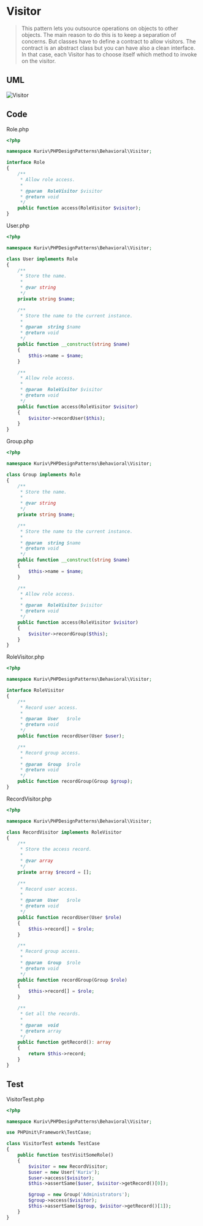 # Visitor

> This pattern lets you outsource operations on objects to other objects. The main reason to do this is to keep a separation of concerns. But classes have to define a contract to allow visitors. The contract is an abstract class but you can have also a clean interface. In that case, each Visitor has to choose itself which method to invoke on the visitor.

## UML

![Visitor](Visitor.png)

## Code

Role.php

```php
<?php

namespace Kuriv\PHPDesignPatterns\Behavioral\Visitor;

interface Role
{
    /**
     * Allow role access.
     *
     * @param  RoleVisitor $visitor
     * @return void
     */
    public function access(RoleVisitor $visitor);
}

```

User.php

```php
<?php

namespace Kuriv\PHPDesignPatterns\Behavioral\Visitor;

class User implements Role
{
    /**
     * Store the name.
     *
     * @var string
     */
    private string $name;

    /**
     * Store the name to the current instance.
     *
     * @param  string $name
     * @return void
     */
    public function __construct(string $name)
    {
        $this->name = $name;
    }

    /**
     * Allow role access.
     *
     * @param  RoleVisitor $visitor
     * @return void
     */
    public function access(RoleVisitor $visitor)
    {
        $visitor->recordUser($this);
    }
}

```

Group.php

```php
<?php

namespace Kuriv\PHPDesignPatterns\Behavioral\Visitor;

class Group implements Role
{
    /**
     * Store the name.
     *
     * @var string
     */
    private string $name;

    /**
     * Store the name to the current instance.
     *
     * @param  string $name
     * @return void
     */
    public function __construct(string $name)
    {
        $this->name = $name;
    }

    /**
     * Allow role access.
     *
     * @param  RoleVisitor $visitor
     * @return void
     */
    public function access(RoleVisitor $visitor)
    {
        $visitor->recordGroup($this);
    }
}

```

RoleVisitor.php

```php
<?php

namespace Kuriv\PHPDesignPatterns\Behavioral\Visitor;

interface RoleVisitor
{
    /**
     * Record user access.
     *
     * @param  User   $role
     * @return void
     */
    public function recordUser(User $user);

    /**
     * Record group access.
     *
     * @param  Group  $role
     * @return void
     */
    public function recordGroup(Group $group);
}

```

RecordVisitor.php

```php
<?php

namespace Kuriv\PHPDesignPatterns\Behavioral\Visitor;

class RecordVisitor implements RoleVisitor
{
    /**
     * Store the access record.
     *
     * @var array
     */
    private array $record = [];

    /**
     * Record user access.
     *
     * @param  User   $role
     * @return void
     */
    public function recordUser(User $role)
    {
        $this->record[] = $role;
    }

    /**
     * Record group access.
     *
     * @param  Group  $role
     * @return void
     */
    public function recordGroup(Group $role)
    {
        $this->record[] = $role;
    }

    /**
     * Get all the records.
     *
     * @param  void
     * @return array
     */
    public function getRecord(): array
    {
        return $this->record;
    }
}

```

## Test

VisitorTest.php

```php
<?php

namespace Kuriv\PHPDesignPatterns\Behavioral\Visitor;

use PHPUnit\Framework\TestCase;

class VisitorTest extends TestCase
{
    public function testVisitSomeRole()
    {
        $visitor = new RecordVisitor;
        $user = new User('Kuriv');
        $user->access($visitor);
        $this->assertSame($user, $visitor->getRecord()[0]);

        $group = new Group('Administrators');
        $group->access($visitor);
        $this->assertSame($group, $visitor->getRecord()[1]);
    }
}

```

